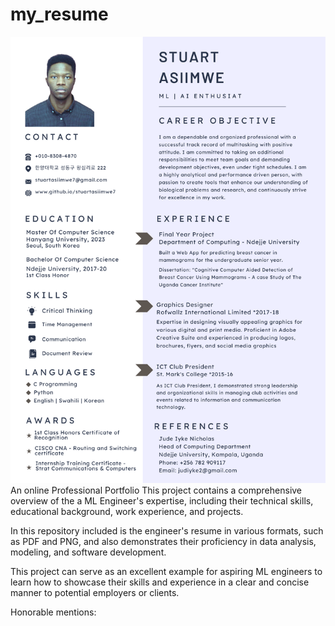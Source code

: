 # my_resume
![Alt text](assets\imgs\cv.png "Stuart's Resume")
An online Professional Portfolio
 This project contains a comprehensive overview of the a ML Engineer's expertise, including their technical skills, educational background, work experience, and projects. 

 In this repository included is the engineer's resume in various formats, such as PDF and PNG, and also demonstrates their proficiency in data analysis, modeling, and software development.

This project can serve as an excellent example for aspiring ML engineers to learn how to showcase their skills and experience in a clear and concise manner to potential employers or clients.


Honorable mentions:
